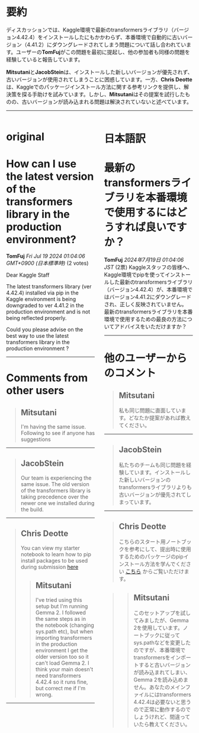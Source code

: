 # 要約 
ディスカッションでは、Kaggle環境で最新のtransformersライブラリ（バージョン4.42.4）をインストールしたにもかかわらず、本番環境で自動的に古いバージョン（4.41.2）にダウングレードされてしまう問題について話し合われています。ユーザーの**TomFuj**がこの問題を最初に提起し、他の参加者も同様の問題を経験していると報告しています。

**Mitsutani**と**JacobStein**は、インストールした新しいバージョンが優先されず、古いバージョンが使用されてしまうことに困惑しています。一方、**Chris Deotte**は、Kaggleでのパッケージインストール方法に関する参考リンクを提供し、解決策を探る手助けを試みています。しかし、**Mitsutani**はその提案を試行したものの、古いバージョンが読み込まれる問題は解決されていないと述べています。

---


<style>
.column-left{
  float: left;
  width: 47.5%;
  text-align: left;
}
.column-right{
  float: right;
  width: 47.5%;
  text-align: left;
}
.column-one{
  float: left;
  width: 100%;
  text-align: left;
}
</style>


<div class="column-left">

# original

# How can I use the latest version of the transformers library in the production environment?

**TomFuj** *Fri Jul 19 2024 01:04:06 GMT+0900 (日本標準時)* (2 votes)

Dear Kaggle Staff

The latest transformers library (ver 4.42.4) installed via pip in the Kaggle environment is being downgraded to ver 4.41.2 in the production environment and is not being reflected properly.

Could you please advise on the best way to use the latest transformers library in the production environment ?



---

 # Comments from other users

> ## Mitsutani
> 
> I'm having the same issue. Following to see if anyone has suggestions
> 
> 
> 


---

> ## JacobStein
> 
> Our team is experiencing the same issue. The old version of the transformers library is taking precedence over the newer one we installed during the build.
> 
> 
> 


---

> ## Chris Deotte
> 
> You can view my starter notebook to learn how to pip install packages to be used during submission [here](https://www.kaggle.com/code/cdeotte/starter-code-for-llama-8b-llm-lb-0-750)
> 
> 
> 
> > ## Mitsutani
> > 
> > I've tried using this setup but I'm running Gemma 2. I followed the same steps as in the notebook (changing sys.path etc), but when importing transformers in the production environment I get the older version too so it can't load Gemma 2. I think your main doesn't need transformers 4.42.4 so it runs fine, but correct me if I'm wrong.
> > 
> > 
> > 


---



</div>
<div class="column-right">

# 日本語訳

# 最新のtransformersライブラリを本番環境で使用するにはどうすれば良いですか？
**TomFuj** *2024年7月19日 01:04:06 JST* (2票)
Kaggleスタッフの皆様へ、
Kaggle環境でpipを使ってインストールした最新のtransformersライブラリ（バージョン4.42.4）が、本番環境ではバージョン4.41.2にダウングレードされ、正しく反映されていません。
最新のtransformersライブラリを本番環境で使用するための最良の方法についてアドバイスをいただけますか？

---
# 他のユーザーからのコメント
> ## Mitsutani
> 
> 私も同じ問題に直面しています。どなたか提案があれば教えてください。

---
> ## JacobStein
> 
> 私たちのチームも同じ問題を経験しています。インストールした新しいバージョンのtransformersライブラリよりも古いバージョンが優先されてしまっています。

---
> ## Chris Deotte
> 
> こちらのスタート用ノートブックを参考にして、提出時に使用するためのパッケージのpipインストール方法を学んでください [こちら](https://www.kaggle.com/code/cdeotte/starter-code-for-llama-8b-llm-lb-0-750) からご覧いただけます。

> > ## Mitsutani
> > 
> > このセットアップを試してみましたが、Gemma 2を使用しています。ノートブックに従ってsys.pathなどを変更したのですが、本番環境でtransformersをインポートすると古いバージョンが読み込まれてしまい、Gemma 2を読み込めません。あなたのメインファイルにはtransformers 4.42.4は必要ないと思うので正常に動作するのでしょうけれど、間違っていたら教えてください。
> > 
> > 


</div>